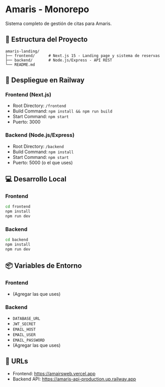 # Amaris - Monorepo

Sistema completo de gestión de citas para Amaris.

## 📁 Estructura del Proyecto

```
amaris-landing/
├── frontend/      # Next.js 15 - Landing page y sistema de reservas
├── backend/       # Node.js/Express - API REST
└── README.md
```

## 🚀 Despliegue en Railway

### Frontend (Next.js)
- Root Directory: `/frontend`
- Build Command: `npm install && npm run build`
- Start Command: `npm start`
- Puerto: 3000

### Backend (Node.js/Express)
- Root Directory: `/backend`
- Build Command: `npm install`
- Start Command: `npm start`
- Puerto: 5000 (o el que uses)

## 💻 Desarrollo Local

### Frontend
```bash
cd frontend
npm install
npm run dev
```

### Backend
```bash
cd backend
npm install
npm run dev
```

## 📦 Variables de Entorno

### Frontend
- (Agregar las que uses)

### Backend
- `DATABASE_URL`
- `JWT_SECRET`
- `EMAIL_HOST`
- `EMAIL_USER`
- `EMAIL_PASSWORD`
- (Agregar las que uses)

## 🔗 URLs

- Frontend: https://amairsweb.vercel.app
- Backend API: https://amaris-api-production.up.railway.app
